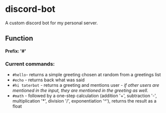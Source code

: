 # discord-bot
A custom discord bot for my personal server.

## Function

#### Prefix: '#'
### Current commands:
* `#hello`- returns a simple greeting chosen at random from a greetings list
* `#echo` - returns back what was said
* `#hi taterbot` - returns a greeting and mentions user - *if other users are mentioned in the input, they are mentioned in the greeting as well.*
* `#math` - followed by a one-step calculation (addition '+', subtraction '-', multiplication '\*', division '/', exponentiation '^'), returns the result as a float

